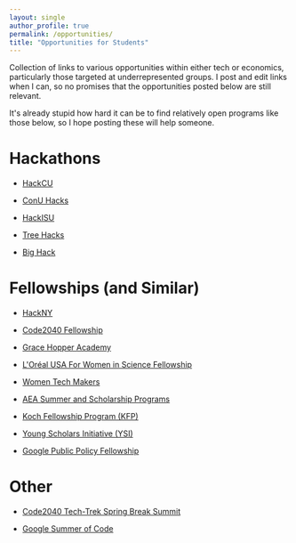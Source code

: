 ```yaml
---
layout: single
author_profile: true
permalink: /opportunities/
title: "Opportunities for Students"
---
```


Collection of links to various opportunities within either tech or economics, particularly those
targeted at underrepresented groups. I post and edit links when I can, so no promises that the
opportunities posted below are still relevant. 

It's already stupid how hard it can be to find relatively open programs like those below, so I hope
posting these will help someone.

# Hackathons

- [HackCU](https://hackcu.org/) 

- [ConU Hacks](https://conuhacks.io/) 

- [HackISU](http://hackisu.org/)

- [Tree Hacks](https://www.treehacks.com/)

- [Big Hack](http://www.bighack.org/)

# Fellowships (and Similar)

- [HackNY](https://apply.hackny.org/) 

- [Code2040 Fellowship](http://www.code2040.org/students/) 

- [Grace Hopper Academy](https://www.gracehopper.com/)

- [L'Oréal USA For Women in Science Fellowship](https://lorealfwis.aaas.org/login/indexA.cfm)

- [Women Tech Makers](https://www.womentechmakers.com)

- [AEA Summer and Scholarship Programs](https://www.aeaweb.org/about-aea/committees/aeasp)

- [Koch Fellowship Program (KFP)](https://www.charleskochinstitute.org/professional-education/semester-long-opportunities/koch-fellow-program-policy/)

- [Young Scholars Initiative (YSI)](https://www.ineteconomics.org/education/young-scholars-initiative)

- [Google Public Policy Fellowship](https://www.google.com/policyfellowship/)

# Other

- [Code2040 Tech-Trek Spring Break Summit](http://www.code2040.org/apply-to-trek) 

- [Google Summer of Code](https://developers.google.com/open-source/gsoc/)

